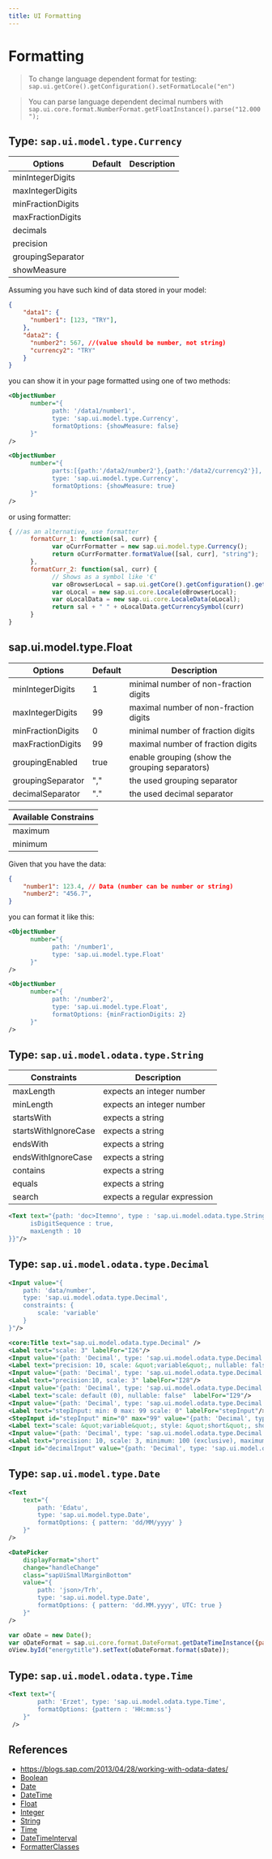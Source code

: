 ```yaml
---
title: UI Formatting
---
```


# Formatting

> To change language dependent format for testing: `sap.ui.getCore().getConfiguration().setFormatLocale("en")`

> You can parse language dependent decimal numbers with `sap.ui.core.format.NumberFormat.getFloatInstance().parse("12.000");`

## Type: `sap.ui.model.type.Currency`

| Options           | Default | Description |
| ----------------- | ------- | ----------- |
| minIntegerDigits  |         |             |
| maxIntegerDigits  |         |             |
| minFractionDigits |         |             |
| maxFractionDigits |         |             |
| decimals          |         |             |
| precision         |         |             |
| groupingSeparator |         |             |
| showMeasure       |         |             |

Assuming you have such kind of data stored in your model:

```json
{
    "data1": {
      "number1": [123, "TRY"],
    },
    "data2": {
      "number2": 567, //(value should be number, not string)
      "currency2": "TRY"
    }
}
```

you can show it in your page formatted using one of two methods:

```xml
<ObjectNumber
      number="{
            path: '/data1/number1',
            type: 'sap.ui.model.type.Currency',
            formatOptions: {showMeasure: false}
      }"
/>

<ObjectNumber
      number="{
            parts:[{path:'/data2/number2'},{path:'/data2/currency2'}],
            type: 'sap.ui.model.type.Currency',
            formatOptions: {showMeasure: true}
      }"
/>
```

or using formatter:

```js
{ //as an alternative, use formatter
      formatCurr_1: function(sal, curr) {
            var oCurrFormatter = new sap.ui.model.type.Currency();
            return oCurrFormatter.formatValue([sal, curr], "string");
      },
      formatCurr_2: function(sal, curr) {
            // Shows as a symbol like '€'
            var oBrowserLocal = sap.ui.getCore().getConfiguration().getLanguage();
            var oLocal = new sap.ui.core.Locale(oBrowserLocal);
            var oLocalData = new sap.ui.core.LocaleData(oLocal);
            return sal + " " + oLocalData.getCurrencySymbol(curr)
      }
}
```

## sap.ui.model.type.Float

| Options           | Default | Description                                    |
| ----------------- | ------- | ---------------------------------------------- |
| minIntegerDigits  | 1       | minimal number of non-fraction digits          |
| maxIntegerDigits  | 99      | maximal number of non-fraction digits          |
| minFractionDigits | 0       | minimal number of fraction digits              |
| maxFractionDigits | 99      | maximal number of fraction digits              |
| groupingEnabled   | true    | enable grouping (show the grouping separators) |
| groupingSeparator | ","     | the used grouping separator                    |
| decimalSeparator  | "."     | the used decimal separator                     |

| Available Constrains |
| -------------------- |
| maximum              |
| minimum              |

Given that you have the data:

```json
{
    "number1": 123.4, // Data (number can be number or string)
    "number2": "456.7",
}
```

you can format it like this:

```xml
<ObjectNumber
      number="{
            path: '/number1',
            type: 'sap.ui.model.type.Float'
      }"
/>

<ObjectNumber
      number="{
            path: '/number2',
            type: 'sap.ui.model.type.Float',
            formatOptions: {minFractionDigits: 2}
      }"
/>
```

## Type: `sap.ui.model.odata.type.String`

| Constraints          | Description                  |
| -------------------- | ---------------------------- |
| maxLength            | expects an integer number    |
| minLength            | expects an integer number    |
| startsWith           | expects a string             |
| startsWithIgnoreCase | expects a string             |
| endsWith             | expects a string             |
| endsWithIgnoreCase   | expects a string             |
| contains             | expects a string             |
| equals               | expects a string             |
| search               | expects a regular expression |

```xml
<Text text="{path: 'doc>Itemno', type : 'sap.ui.model.odata.type.String', constraints: {
      isDigitSequence : true,
      maxLength : 10
}}"/>
```

## Type: `sap.ui.model.odata.type.Decimal`

```xml
<Input value="{
    path: 'data/number',
    type: 'sap.ui.model.odata.type.Decimal',
    constraints: {
        scale: 'variable'
    }
}"/>
```

```xml
<core:Title text="sap.ui.model.odata.type.Decimal" />
<Label text="scale: 3" labelFor="I26"/>
<Input value="{path: 'Decimal', type: 'sap.ui.model.odata.type.Decimal', constraints: {scale: 3}}" id="I26"/>
<Label text="precision: 10, scale: &quot;variable&quot;, nullable: false"  labelFor="I27"/>
<Input value="{path: 'Decimal', type: 'sap.ui.model.odata.type.Decimal', constraints: {nullable: false, precision: 10, scale: 'variable'}}" id="I27"/>
<Label text="precision:10, scale: 3" labelFor="I28"/>
<Input value="{path: 'Decimal', type: 'sap.ui.model.odata.type.Decimal', constraints: {precision: 10, scale: 3}}" id="I28"/>
<Label text="scale: default (0), nullable: false"  labelFor="I29"/>
<Input value="{path: 'Decimal', type: 'sap.ui.model.odata.type.Decimal', constraints: {nullable: false}}" id="I29"/>
<Label text="stepInput: min: 0 max: 99 scale: 0" labelFor="stepInput"/>
<StepInput id="stepInput" min="0" max="99" value="{path: 'Decimal', type: 'sap.ui.model.odata.type.Decimal', constraints: {nullable: false, scale: 0}}"/>
<Label text="scale: &quot;variable&quot;, style: &quot;short&quot;, shortDecimals: 3" labelFor="I30"/>
<Input value="{path: 'Decimal', type: 'sap.ui.model.odata.type.Decimal', constraints: {nullable: false, scale: 'variable'}, formatOptions: {style: 'short', shortDecimals: 3}}" id="I30"/>
<Label text="precision: 10, scale: 3, minimum: 100 (exclusive), maximum: 1000" labelFor="decimalInput"/>
<Input id="decimalInput" value="{path: 'Decimal', type: 'sap.ui.model.odata.type.Decimal', constraints: {precision: 10, scale: 3, minimum: '100', minimumExclusive: true, maximum: '1000'}}"/>
```

## Type: `sap.ui.model.type.Date`

```xml
<Text
    text="{
        path: 'Edatu',
        type: 'sap.ui.model.type.Date',
        formatOptions: { pattern: 'dd/MM/yyyy' }
    }"
/>

<DatePicker
    displayFormat="short"
    change="handleChange"
    class="sapUiSmallMarginBottom"
    value="{
        path: 'json>/Trh',
        type: 'sap.ui.model.type.Date',
        formatOptions: { pattern: 'dd.MM.yyyy', UTC: true }
    }"
/>
```

```js
var oDate = new Date();
var oDateFormat = sap.ui.core.format.DateFormat.getDateTimeInstance({pattern: "dd/MM/yyyy"});
oView.byId("energytitle").setText(oDateFormat.format(sDate));
```

## Type: `sap.ui.model.odata.type.Time`

```xml
<Text text="{
        path: 'Erzet', type: 'sap.ui.model.odata.type.Time',
        formatOptions: {pattern : 'HH:mm:ss'}
    }"
 />
```

## References

* https://blogs.sap.com/2013/04/28/working-with-odata-dates/
* [Boolean](https://sapui5.hana.ondemand.com/#/topic/91f2f9396f4d1014b6dd926db0e91070.html)
* [Date](https://sapui5.hana.ondemand.com/#/topic/91f2fff06f4d1014b6dd926db0e91070)
* [DateTime](https://sapui5.hana.ondemand.com/#/topic/91f3070d6f4d1014b6dd926db0e91070)
* [Float](https://sapui5.hana.ondemand.com/#/topic/91f30dbf6f4d1014b6dd926db0e91070)
* [Integer](https://sapui5.hana.ondemand.com/#/topic/91f3145e6f4d1014b6dd926db0e91070)
* [String](https://sapui5.hana.ondemand.com/#/topic/91f31c206f4d1014b6dd926db0e91070)
* [Time](https://sapui5.hana.ondemand.com/#/topic/91f322a06f4d1014b6dd926db0e91070)
* [DateTimeInterval](https://sapui5.hana.ondemand.com/#/topic/94658aa4cfbe4fdfbd0981d78f6d9b3d)
* [FormatterClasses](https://sapui5.hana.ondemand.com/#/topic/35cbd6c6694a45f7bdbbe557f0107d63)

